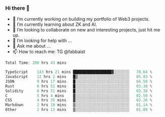 ### Hi there 👋

- 🔭 I’m currently working on building my portfolio of Web3 projects. 
- 🌱 I’m currently learning about ZK and AI.
- 👯 I’m looking to collaborate on new and interesting projects, just hit me up. 
- 🤔 I’m looking for help with ... 
- 💬 Ask me about ...
- 📫 How to reach me: TG @fabbaist

<!--
**fabbaisteth/fabbaisteth** is a ✨ _special_ ✨ repository because its `README.md` (this file) appears on your GitHub profile.

Here are some ideas to get you started:

- 🔭 I’m currently working on ...
- 🌱 I’m currently learning ...
- 👯 I’m looking to collaborate on ...
- 🤔 I’m looking for help with ...
- 💬 Ask me about ...
- 📫 How to reach me: ...
- 😄 Pronouns: ...
- ⚡ Fun fact: ...
-->

<!--START_SECTION:waka-->

```rust
Total Time: 200 hrs 43 mins

TypeScript    143 hrs 21 mins █████████████████▓░░░░░░░   70.64 %
JavaScript    12 hrs 2 mins   █▒░░░░░░░░░░░░░░░░░░░░░░░   05.93 %
JSON          9 hrs 17 mins   █░░░░░░░░░░░░░░░░░░░░░░░░   04.58 %
Rust          6 hrs 51 mins   █░░░░░░░░░░░░░░░░░░░░░░░░   03.38 %
Solidity      6 hrs 51 mins   █░░░░░░░░░░░░░░░░░░░░░░░░   03.38 %
C             5 hrs 4 mins    ▓░░░░░░░░░░░░░░░░░░░░░░░░   02.50 %
CSS           4 hrs 35 mins   ▓░░░░░░░░░░░░░░░░░░░░░░░░   02.26 %
Markdown      2 hrs 18 mins   ▒░░░░░░░░░░░░░░░░░░░░░░░░   01.14 %
Other         2 hrs 13 mins   ▒░░░░░░░░░░░░░░░░░░░░░░░░   01.09 %
```

<!--END_SECTION:waka-->
